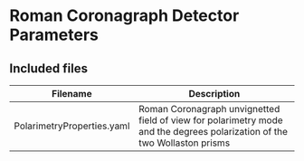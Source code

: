 # Roman Coronagraph Detector Parameters

## Included files

| Filename                   | Description                                                                                                               |
|----------------------------|---------------------------------------------------------------------------------------------------------------------------|
| PolarimetryProperties.yaml | Roman Coronagraph unvignetted field of view for polarimetry mode and the degrees polarization of the two Wollaston prisms |